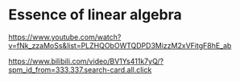 # Essence of linear algebra



https://www.youtube.com/watch?v=fNk_zzaMoSs&list=PLZHQObOWTQDPD3MizzM2xVFitgF8hE_ab

https://www.bilibili.com/video/BV1Ys411k7yQ/?spm_id_from=333.337.search-card.all.click

